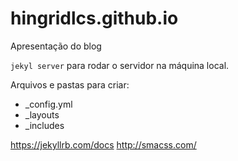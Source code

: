 # hingridlcs.github.io

Apresentação do blog

`jekyl server` para rodar o servidor na máquina local.

Arquivos e pastas para criar:

- _config.yml
- _layouts
- _includes

https://jekyllrb.com/docs
http://smacss.com/
